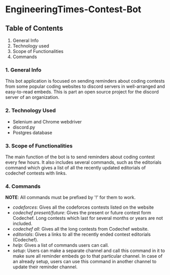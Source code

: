 # EngineeringTimes-Contest-Bot


## Table of Contents

1. General Info
2. Technology used
3. Scope of Functionalities
4. Commands

### 1. General Info

This bot application is focused on sending reminders about coding contests from some popular coding websites to discord servers in well-arranged and easy-to-read embeds. 
This is part an open source project for the discord server of an organization.


### 2. Technology Used
* Selenium and Chrome webdriver
* discord.py
* Postgres database


### 3. Scope of Functionalities
The main function of the bot is to send reminders about coding contest every few hours.
It also includes several commands, such as the editorials command which gives a list of all the recently updated editorials of codechef contests with links.

### 4. Commands
**NOTE**: All commands must be prefixed by '!' for them to work.

* *codeforces*: Gives all the codeforces contests listed on the website
* *codechef present/future*: Gives the present or future contest form Codechef. Long contests which last for several months or years are not included.
* *codechef all*: Gives all the long contests from Codechef website.
* *editorials*: Gives a links to all the recently ended contest editorials (Codechef).
* *help*: Gives a list of commands users can call.
* *setup*: Users can make a separate channel and call this command in it to make sure all reminder embeds go to that particular channel. In case of an already setup, users can use this command in another channel to update their reminder channel.
